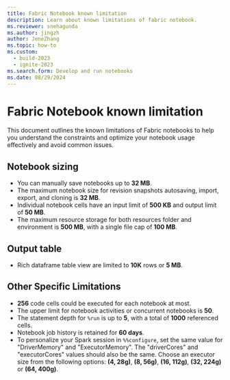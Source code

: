 ```yaml
---
title: Fabric Notebook known limitation
description: Learn about known limitations of fabric notebook.
ms.reviewer: snehagunda
ms.author: jingzh
author: JeneZhang
ms.topic: how-to
ms.custom:
  - build-2023
  - ignite-2023
ms.search.form: Develop and run notebooks
ms.date: 08/29/2024
---
```


# Fabric Notebook known limitation

This document outlines the known limitations of Fabric notebooks to help you understand the constraints and optimize your notebook usage effectively and avoid common issues. 

## Notebook sizing

- You can manually save notebooks up to **32 MB**.
- The maximum notebook size for revision snapshots autosaving, import, export, and cloning is **32 MB**.
- Individual notebook cells have an input limit of **500 KB** and output limit of **50 MB**.
- The maximum resource storage for both resources folder and environment is **500 MB**, with a single file cap of **100 MB**.

## Output table

- Rich dataframe table view are limited to **10K** rows or **5 MB**.

## Other Specific Limitations

- **256** code cells could be executed for each notebook at most.
- The upper limit for notebook activities or concurrent notebooks is **50**.
- The statement depth for ```%run``` is up to **5**, with a total of **1000** referenced cells.
- Notebook job history is retained for **60 days**.
- To personalize your Spark session in ```%%configure```, set the same value for "DriverMemory" and "ExecutorMemory". The "driverCores" and "executorCores" values should also be the same. Choose an executor size from the following options: **(4, 28g)**, **(8, 56g)**, **(16, 112g)**, **(32, 224g)** or **(64, 400g)**.
